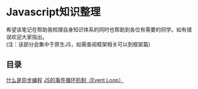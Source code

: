 <h1>Javascript知识整理</h1>
希望该笔记在帮助我梳理自身知识体系的同时也帮助到各位有需要的同学。如有错误欢迎大家指出。</br>
(注：该部分会集中于原生JS，如需查阅框架相关可以到框架篇)</br>

<h2>目录</h2>

<a href="https://github.com/HoSunghei/Blog/issues/1">什么是异步编程</a>
<a href="https://github.com/HoSunghei/Blog/issues/2">JS的事件循环机制（Event Loop）</a>
